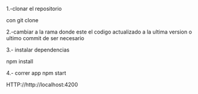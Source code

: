 1.-clonar el repositorio

con git clone

2.-cambiar a la rama donde este el codigo actualizado a la ultima version o ultimo commit de ser necesario

3.- instalar dependencias

npm install

4.- correr app npm start

HTTP://http://localhost:4200
